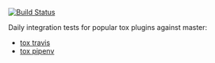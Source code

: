 [![Build Status](https://toxdev.visualstudio.com/integration-test/_apis/build/status/tox-dev.integration-test?branchName=master)](https://toxdev.visualstudio.com/integration-test/_build/latest?definitionId=10&branchName=master)

Daily integration tests for popular tox plugins against master:

- [tox travis](https://github.com/tox-dev/tox-travis)
- [tox pipenv](https://github.com/tox-dev/tox-pipenv)
